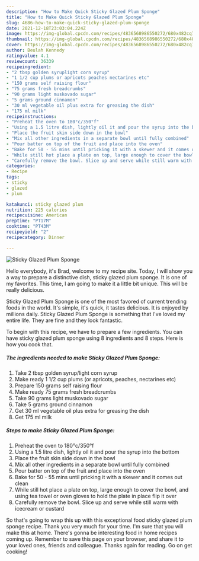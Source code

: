 ```yaml
---
description: "How to Make Quick Sticky Glazed Plum Sponge"
title: "How to Make Quick Sticky Glazed Plum Sponge"
slug: 4686-how-to-make-quick-sticky-glazed-plum-sponge
date: 2021-12-18T23:03:04.224Z
image: https://img-global.cpcdn.com/recipes/4836568986550272/680x482cq70/sticky-glazed-plum-sponge-recipe-main-photo.jpg
thumbnail: https://img-global.cpcdn.com/recipes/4836568986550272/680x482cq70/sticky-glazed-plum-sponge-recipe-main-photo.jpg
cover: https://img-global.cpcdn.com/recipes/4836568986550272/680x482cq70/sticky-glazed-plum-sponge-recipe-main-photo.jpg
author: Beulah Kennedy
ratingvalue: 4.1
reviewcount: 36339
recipeingredient:
- "2 tbsp golden syruplight corn syrup"
- "1 1/2 cup plums or apricots peaches nectarines etc"
- "150 grams self raising flour"
- "75 grams fresh breadcrumbs"
- "90 grams light muskovado sugar"
- "5 grams ground cinnamon"
- "30 ml vegetable oil plus extra for greasing the dish"
- "175 ml milk"
recipeinstructions:
- "Preheat the oven to 180°c/350°f"
- "Using a 1.5 litre dish, lightly oil it and pour the syrup into the bottom"
- "Place the fruit skin side down in the bowl"
- "Mix all other ingredients in a separate bowl until fully combined"
- "Pour batter on top of the fruit and place into the oven"
- "Bake for 50 - 55 mins until pricking it with a skewer and it comes out clean"
- "While still hot place a plate on top, large enough to cover the bowl, and using tea towel or oven gloves to hold the plate in place flip it over"
- "Carefully remove the bowl. Slice up and serve while still warm with icecream or custard"
categories:
- Recipe
tags:
- sticky
- glazed
- plum

katakunci: sticky glazed plum 
nutrition: 225 calories
recipecuisine: American
preptime: "PT17M"
cooktime: "PT43M"
recipeyield: "2"
recipecategory: Dinner

---
```



![Sticky Glazed Plum Sponge](https://img-global.cpcdn.com/recipes/4836568986550272/680x482cq70/sticky-glazed-plum-sponge-recipe-main-photo.jpg)

Hello everybody, it's Brad, welcome to my recipe site. Today, I will show you a way to prepare a distinctive dish, sticky glazed plum sponge. It is one of my favorites. This time, I am going to make it a little bit unique. This will be really delicious.



Sticky Glazed Plum Sponge is one of the most favored of current trending foods in the world. It's simple, it's quick, it tastes delicious. It is enjoyed by millions daily. Sticky Glazed Plum Sponge is something that I've loved my entire life. They are fine and they look fantastic.


To begin with this recipe, we have to prepare a few ingredients. You can have sticky glazed plum sponge using 8 ingredients and 8 steps. Here is how you cook that.

<!--inarticleads1-->

##### The ingredients needed to make Sticky Glazed Plum Sponge:

1. Take 2 tbsp golden syrup/light corn syrup
1. Make ready 1 1/2 cup plums (or apricots, peaches, nectarines etc)
1. Prepare 150 grams self raising flour
1. Make ready 75 grams fresh breadcrumbs
1. Take 90 grams light muskovado sugar
1. Take 5 grams ground cinnamon
1. Get 30 ml vegetable oil plus extra for greasing the dish
1. Get 175 ml milk




<!--inarticleads2-->

##### Steps to make Sticky Glazed Plum Sponge:

1. Preheat the oven to 180°c/350°f
1. Using a 1.5 litre dish, lightly oil it and pour the syrup into the bottom
1. Place the fruit skin side down in the bowl
1. Mix all other ingredients in a separate bowl until fully combined
1. Pour batter on top of the fruit and place into the oven
1. Bake for 50 - 55 mins until pricking it with a skewer and it comes out clean
1. While still hot place a plate on top, large enough to cover the bowl, and using tea towel or oven gloves to hold the plate in place flip it over
1. Carefully remove the bowl. Slice up and serve while still warm with icecream or custard




So that's going to wrap this up with this exceptional food sticky glazed plum sponge recipe. Thank you very much for your time. I'm sure that you will make this at home. There's gonna be interesting food in home recipes coming up. Remember to save this page on your browser, and share it to your loved ones, friends and colleague. Thanks again for reading. Go on get cooking!
